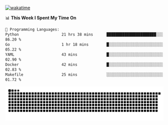 [![wakatime](https://wakatime.com/badge/user/384f91c6-4eee-411f-8f3b-1b691f58a544.svg)](https://wakatime.com/@384f91c6-4eee-411f-8f3b-1b691f58a544)

<!--START_SECTION:waka-->
📊 **This Week I Spent My Time On** 

```text
💬 Programming Languages: 
Python                   21 hrs 38 mins      ██████████████████████░░░   86.20 % 
Go                       1 hr 18 mins        █░░░░░░░░░░░░░░░░░░░░░░░░   05.22 % 
YAML                     43 mins             █░░░░░░░░░░░░░░░░░░░░░░░░   02.90 % 
Docker                   42 mins             █░░░░░░░░░░░░░░░░░░░░░░░░   02.83 % 
Makefile                 25 mins             ░░░░░░░░░░░░░░░░░░░░░░░░░   01.72 % 
```


<!--END_SECTION:waka-->

<picture>
  <source media="(prefers-color-scheme: dark)" srcset="https://raw.githubusercontent.com/fuwx295/fuwx295/output/github-contribution-grid-snake-dark.svg">
  <source media="(prefers-color-scheme: light)" srcset="https://raw.githubusercontent.com/fuwx295/fuwx295/output/github-contribution-grid-snake.svg">
  <img alt="github contribution grid snake animation" src="https://raw.githubusercontent.com/fuwx295/fuwx295/output/github-contribution-grid-snake.svg">
</picture>
